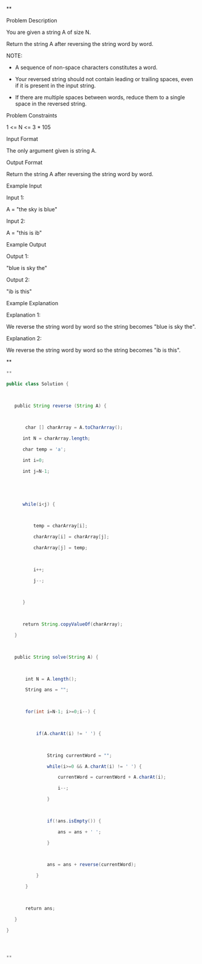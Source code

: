 **

Problem Description

You are given a string A of size N.

Return the string A after reversing the string word by word.

NOTE:

- A sequence of non-space characters constitutes a word.
    
- Your reversed string should not contain leading or trailing spaces, even if it is present in the input string.
    
- If there are multiple spaces between words, reduce them to a single space in the reversed string.
    

  
  
Problem Constraints

1 <= N <= 3 * 105

  
  
Input Format

The only argument given is string A.

  
  
Output Format

Return the string A after reversing the string word by word.

  
  
Example Input

Input 1:

A = "the sky is blue"

  

Input 2:

A = "this is ib"

  

  
  
Example Output

Output 1:

"blue is sky the"

  

Output 2:

"ib is this"    

  

  
  
Example Explanation

Explanation 1:

We reverse the string word by word so the string becomes "blue is sky the".

  

Explanation 2:

We reverse the string word by word so the string becomes "ib is this".

  
**

```java
**

public class Solution {

  

   public String reverse (String A) {

  

       char [] charArray = A.toCharArray();

      int N = charArray.length;

      char temp = 'a';

      int i=0;

      int j=N-1;

  

  

      while(i<j) {

  

          temp = charArray[i];

          charArray[i] = charArray[j];

          charArray[j] = temp;

  

          i++;

          j--;

  

      }

  

      return String.copyValueOf(charArray);

   }

  

   public String solve(String A) {

  

       int N = A.length();

       String ans = "";

  

       for(int i=N-1; i>=0;i--) {

  

           if(A.charAt(i) != ' ') {

  

               String currentWord = "";

               while(i>=0 && A.charAt(i) != ' ') {

                   currentWord = currentWord + A.charAt(i);

                   i--;

               }

  

               if(!ans.isEmpty()) {

                   ans = ans + ' ';

               }

  

               ans = ans + reverse(currentWord);

           }

       }

  

       return ans;

   }

}

  


**
```